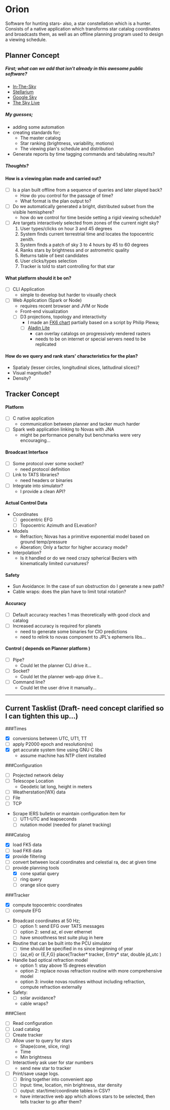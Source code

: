 # Orion

Software for hunting stars- also, a star constellation which is a hunter.
Consists of a native application which transforms star catalog coordinates and broadcasts them, 
as well as an offline planning program used to design a viewing schedule.

## Planner Concept

##### First; what can we add that isn't already in this awesome public software?

  - [In-The-Sky](https://in-the-sky.org/skymap.php)
  - [Stellarium](http://stellarium.org/)
  - [Google Sky](https://www.google.com/sky/)
  - [The Sky Live](https://theskylive.com/)
  
##### My guesses;

- adding some automation
- creating standards for;
    - The master catalog
    - Star ranking (brightness, variability, motions)
    - The viewing plan's schedule and distribution
- Generate reports by time tagging commands and tabulating results?
 
##### Thoughts?

#### How is a viewing plan made and carried out?

- [ ] Is a plan built offline from a sequence of queries and later played back?
    - How do you control for the passage of time?
    - What format is the plan output to?
- [ ] Do we automatically generated a bright, distributed subset from the visible hemisphere?
    - how do we control for time beside setting a rigid viewing schedule?
- [ ] Are targets interactively selected from zones of the current night sky?
    1. User types/clicks on hour 3 and 45 degrees
    2. System finds current terrestrial time and locates the topocentric zenith. 
    3. System finds a patch of sky 3 to 4 hours by 45 to 60 degrees
    4. Ranks stars by brightness and or astrometric quality
    5. Returns table of best candidates
    6. User clicks/types selection
    7. Tracker is told to start controlling for that star

#### What platform should it be on?

-[ ] CLI Application
    - simple to develop but harder to visually check
-[ ] Web Application (Spark or Node)
    - requires recent browser and JVM or Node
    - Front-end visualization
    - [ ] D3 projections, topology and interactivity
        - I made an [FK6 chart](https://caseyshields.github.io/starlog/index.html) partially based on a script by Philip Plewa;
        - [ ] [Aladin Lite](http://aladin.u-strasbg.fr/AladinLite/)
            - can overlay catalogs on progressively rendered rasters 
            - needs to be on internet or special servers need to be replicated
   
#### How do we query and rank stars' characteristics for the plan?

- Spatialy (lesser circles, longitudinal slices, latitudinal slices)?
- Visual magnitude?
- Density?

## Tracker Concept

#### Platform

- [ ] C native application
    - communication between planner and tacker much harder 
- [ ] Spark web application linking to Novas with JNA
    - might be performance penalty but benchmarks were very encouraging...

#### Broadcast Interface

- [ ] Some protocol over some socket?
    - need protocol definition
- [ ] Link to TATS libraries?
    - need headers or binaries
- [ ] Integrate into simulator?
    - I provide a clean API?

#### Actual Control Data

- Coordinates
    - [ ] geocentric EFG
    - [ ] Topocentric Azimuth and ELevation?
- Models
    - Refraction; Novas has a primitive exponential model based on ground temp/pressure
    - Aberation; Only a factor for higher accuracy mode?
- Interpolation?
    - Is it handled or do we need crazy spherical Beziers with kinematically limited curvatures?
    
#### Safety

- Sun Avoidance: In the case of sun obstruction do I generate a new path?
- Cable wraps: does the plan have to limit total rotation? 

#### Accuracy

- [ ] Default accuracy reaches 1 mas theoretically with good clock and catalog
- [ ] Increased accuracy is required for planets
    - need to generate some binaries for CIO predictions
    - need to relink to novas component to JPL's ephemeris libs...
      
#### Control ( depends on Planner platform )

- [ ] Pipe?
    - Could let the planner CLI drive it...
- [ ] Socket?
    -  Could let the planner web-app drive it...
- [ ] Command line?
    - Could let the user drive it manually...

__________________________________________________

## Current Tasklist (Draft- need concept clarified so I can tighten this up...)

###Times

- [X] conversions between UTC, UT1, TT
- [ ] apply P2000 epoch and resolution(ns)
- [X] get accurate system time using GNU C libs
    - assume machine has NTP client installed

###Configuration

- [ ] Projected network delay
- [ ] Telescope Location
    - Geodetic lat long, height in meters
- [ ] Weatherstation(WX) data
- [ ] File
- [ ] TCP
- Scrape IERS bulletin or maintain configuration item for
    - [ ] UT1-UTC and leapseconds
    - [ ] nutation model (needed for planet tracking)

###Catalog

- [X] load FK5 data
- [ ] load FK6 data
- [X] provide filtering
- [ ] convert between local coordinates and celestial ra, dec at given time
- [ ] provide planning tools
    - [X] cone spatial query
    - [ ] ring query
    - [ ] orange slice query

###Tracker

- [X] compute topocentric coordinates
- [ ] compute EFG
- Broadcast coordinates at 50 Hz;
    - [ ] option 1: send EFG over TATS messages
    - [ ] option 2: send az, el over ethernet
    - [ ] have smoothness test suite plug in here
- Routine that can be built into the PCU simulator
    - [ ] time should be specified in ns since beginning of year
    - [ ] {az,el} or {E,F,G} place(Tracker* tracker, Entry* star, double jd_utc )
- Handle bad optical refraction model
    - option 1: stay above 15 degrees elevation
    - option 2: replace novas refraction routine with more comprehensive model
    - option 3: invoke novas routines without including refraction, compute refraction externally
- Safety:
    - [ ] solar avoidance? 
    - cable wraps?
  

###Client

- [ ] Read configuration
- [ ] Load catalog
- [ ] Create tracker
- [ ] Allow user to query for stars
    - Shape(cone, slice, ring)
    - Time
    - Min brightness
- [ ] Interactively ask user for star numbers
    - send new star to tracker
- [ ] Print/save usage logs.
    - [ ] Bring together into convenient app
    - [ ] Input: time, location, min brightness, star density
    - [ ] output: star/time/coordinate tables in CSV?
    - have interactive web app which allows stars to be selected, then tells tracker to go after them?